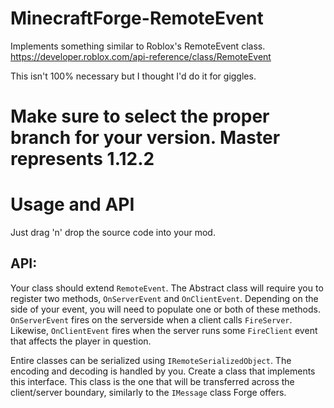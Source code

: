 # MinecraftForge-RemoteEvent
Implements something similar to Roblox's RemoteEvent class. https://developer.roblox.com/api-reference/class/RemoteEvent

This isn't 100% necessary but I thought I'd do it for giggles.

# Make sure to select the proper branch for your version. Master represents 1.12.2

# Usage and API
Just drag 'n' drop the source code into your mod.

## API:

Your class should extend `RemoteEvent`. The Abstract class will require you to register two methods, `OnServerEvent` and `OnClientEvent`. Depending on the side of your event, you will need to populate one or both of these methods. `OnServerEvent` fires on the serverside when a client calls `FireServer`. Likewise, `OnClientEvent` fires when the server runs some `FireClient` event that affects the player in question.

Entire classes can be serialized using `IRemoteSerializedObject`. The encoding and decoding is handled by you. Create a class that implements this interface. This class is the one that will be transferred across the client/server boundary, similarly to the `IMessage` class Forge offers.
